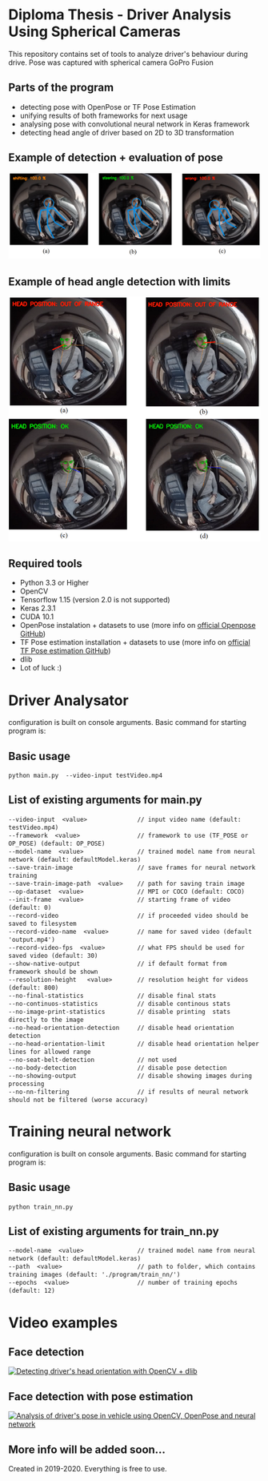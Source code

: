 # Diploma Thesis - Driver Analysis Using Spherical Cameras
This repository contains set of tools to analyze  driver's behaviour during drive. Pose was captured with spherical camera GoPro Fusion
## Parts of the program
* detecting pose with OpenPose or TF Pose Estimation
* unifying results of both frameworks for next usage
* analysing pose with convolutional neural network in Keras framework
* detecting head angle of driver based on 2D to 3D transformation

## Example of detection + evaluation of pose
![nnresult2](https://raw.githubusercontent.com/michalfalat/SP_VSB/master/images/nnresult2.png)

## Example of head angle detection with limits
![headLimits](https://raw.githubusercontent.com/michalfalat/SP_VSB/master/images/headLimits.png)


## Required tools
* Python 3.3 or Higher
* OpenCV
* Tensorflow 1.15 (version 2.0  is not supported)
* Keras 2.3.1
* CUDA 10.1
* OpenPose instalation + datasets to use (more info on [official Openpose GitHub](https://github.com/CMU-Perceptual-Computing-Lab/openpose))
* TF Pose estimation installation  + datasets to use (more info on [official TF Pose estimation GitHub](https://github.com/ildoonet/tf-pose-estimation))
* dlib
* Lot of luck :) 


# Driver Analysator
configuration is built on console arguments. Basic command for starting program is:


## Basic usage
``` 
python main.py  --video-input testVideo.mp4
```

## List of existing arguments for main.py
```
--video-input  <value>              // input video name (default: testVideo.mp4)
--framework  <value>                // framework to use (TF_POSE or OP_POSE) (default: OP_POSE)
--model-name  <value>               // trained model name from neural network (default: defaultModel.keras)
--save-train-image                  // save frames for neural network training
--save-train-image-path  <value>    // path for saving train image
--op-dataset  <value>               // MPI or COCO (default: COCO)
--init-frame  <value>               // starting frame of video (default: 0)
--record-video                      // if proceeded video should be saved to filesystem 
--record-video-name  <value>        // name for saved video (default 'output.mp4')
--record-video-fps  <value>         // what FPS should be used for saved video (default: 30)
--show-native-output                // if default format from framework should be shown
--resolution-height   <value>       // resolution height for videos (default: 800)
--no-final-statistics               // disable final stats
--no-continuos-statistics           // disable continous stats
--no-image-print-statistics         // disable printing  stats directly to the image
--no-head-orientation-detection     // disable head orientation detection
--no-head-orientation-limit         // disable head orientation helper lines for allowed range
--no-seat-belt-detection            // not used 
--no-body-detection                 // disable pose detection
--no-showing-output                 // disable showing images during processing
--no-nn-filtering                   // if results of neural network should not be filtered (worse accuracy)
```



# Training neural network 
configuration is built on console arguments. Basic command for starting program is:

## Basic usage
``` 
python train_nn.py
```

## List of existing arguments for train_nn.py
```
--model-name  <value>               // trained model name from neural network (default: defaultModel.keras)
--path  <value>                     // path to folder, which contains training images (default: './program/train_nn/')
--epochs  <value>                   // number of training epochs (default: 12)
```

# Video examples
## Face detection
[![Detecting driver's head orientation with OpenCV + dlib](https://img.youtube.com/vi/EBGQGfjfR90/0.jpg)](https://www.youtube.com/watch?v=EBGQGfjfR90)

## Face detection with pose estimation
[![Analysis of driver's pose in vehicle using OpenCV, OpenPose and neural network](https://img.youtube.com/vi/YZZKmbFHqhU/0.jpg)](https://www.youtube.com/watch?v=YZZKmbFHqhU)



## More info will be added soon...

Created in 2019-2020. Everything is free to use.